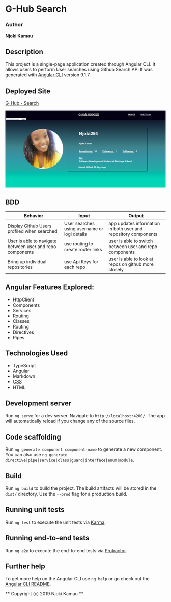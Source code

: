 
# G-Hub Search

### Author

**Njoki Kamau**

## Description

This project is a single-page application created through Angular CLI. It allows users to perform User searches using Github Search API
It was generated with [Angular CLI](https://github.com/angular/angular-cli) version 9.1.7. 

## Deployed Site 
[G-Hub - Search](https://njoki254.github.io/Github-Search/.)

![**Home Page Screen Shot**](/src/assets/G-HubSearch.jpg)

## BDD

|Behavior | Input| Output|   
|---------|------|-------|
|Display Github Users profiled when searched| User searches using username or logi details| app updates information in both user and repository components|
|User is able to navigate between user and repo components| use routing to create router links| user is able to switch between user and repo components|
|Bring up individual repositories| use Api Keys for each repo| user is able to look at repos on github more closely|





## Angular Features Explored:

- HttpClient
- Components
- Services
- Routing
- Classes
- Routing
- Directives
- Pipes

## Technologies Used

- TypeScript
- Angular
- Markdown
- CSS
- HTML

## Development server

Run `ng serve` for a dev server. Navigate to `http://localhost:4200/`. The app will automatically reload if you change any of the source files.

## Code scaffolding

Run `ng generate component component-name` to generate a new component. You can also use `ng generate directive|pipe|service|class|guard|interface|enum|module`.

## Build

Run `ng build` to build the project. The build artifacts will be stored in the `dist/` directory. Use the `--prod` flag for a production build.

## Running unit tests

Run `ng test` to execute the unit tests via [Karma](https://karma-runner.github.io).

## Running end-to-end tests

Run `ng e2e` to execute the end-to-end tests via [Protractor](http://www.protractortest.org/).

## Further help

To get more help on the Angular CLI use `ng help` or go check out the [Angular CLI README](https://github.com/angular/angular-cli/blob/master/README.md).


** Copyright (c) 2019 Njoki Kamau **
